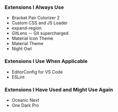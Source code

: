 ### Extensions I Always Use
- Bracket Pair Colorizer 2
- Custom CSS and JS Loader
- expand-region
- GitLens -- Git supercharged
- Material Icon Theme
- Material Theme
- Night Owl


### Extensions I Use When Applicable
- EditorConfig for VS Code
- ESLint

### Extensions I Have Used and Might Use Again
- Oceanic Next
- One Dark Pro
